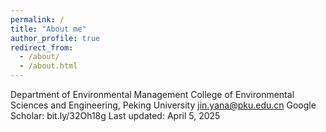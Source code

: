 ```yaml
---
permalink: /
title: "About me"
author_profile: true
redirect_from: 
  - /about/
  - /about.html
---
```


Department of Environmental Management
College of Environmental Sciences and Engineering, Peking University
jin.yana@pku.edu.cn
Google Scholar: bit.ly/32Oh18g
Last updated: April 5, 2025
